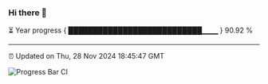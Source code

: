 ### Hi there 👋

⏳ Year progress { ███████████████████████████▁▁▁ } 90.92 %

---

⏰ Updated on Thu, 28 Nov 2024 18:45:47 GMT

![Progress Bar CI](https://github.com/IshwaranRudhara/GIT-ACTION/workflows/Progress%20Bar%20CI/badge.svg)
